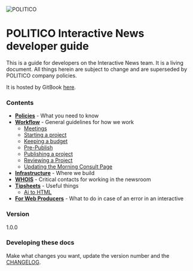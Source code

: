 ![POLITICO](https://rawgithub.com/The-Politico/src/master/images/logo/badge.png)

# POLITICO Interactive News developer guide

This is a guide for developers on the Interactive News team. It is a living document. All things herein are subject to change and are superseded by POLITICO company policies.

It is hosted by GitBook [here](https://politico.gitbooks.io/politico-newsroom-developer-guide/content/).

### Contents

* [**Policies**](/policies.md) - What you need to know
* [**Workflow**](/workflow.md) - General guidelines for how we work
  * [Meetings](/workflow/meetings.md)
  * [Starting a project](/workflow/starting-a-project.md)
  * [Keeping a budget](/workflow/keeping-a-budget.md)
  * [Pre-Publish](/workflow/pre-pub)
  * [Publishing a project](/workflow/publishing-a-project.md)
  * [Reviewing a Project](/workflow/reviewing-a-project.md)
  * [Updating the Morning Consult Page](/workflow/updating-the-morning-consult-page.md)
* [**Infrastructure**](/infrastructure.md) - Where we build
* [**WHOIS**](whois.md) - Critical contacts for working in the newsroom
* [**Tipsheets**](/tipsheets.md) - Useful things
  * [Ai to HTML](/how-to-use-ai2html-in-an-interactiveembed.md)
* [**For Web Producers**](/for-web-producers/contacts.md) - What to do in case of an error in an interactive

### Version

1.0.0

### Developing these docs

Make what changes you want, update the version number and the [CHANGELOG](/changelog.md).

